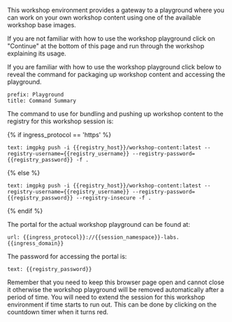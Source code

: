 This workshop environment provides a gateway to a playground where you can work on your own workshop content using one of the available workshop base images.

If you are not familiar with how to use the workshop playground click on "Continue" at the bottom of this page and run through the workshop explaining its usage.

If you are familiar with how to use the workshop playground click below to reveal the command for packaging up workshop content and accessing the playground.

```section:begin
prefix: Playground
title: Command Summary
```

The command to use for bundling and pushing up workshop content to the registry for this workshop session is:

{% if ingress_protocol == 'https' %}

```workshop:copy
text: imgpkg push -i {{registry_host}}/workshop-content:latest --registry-username={{registry_username}} --registry-password={{registry_password}} -f .
```
{% else %}

```workshop:copy
text: imgpkg push -i {{registry_host}}/workshop-content:latest --registry-username={{registry_username}} --registry-password={{registry_password}} --registry-insecure -f .
```

{% endif %}

The portal for the actual workshop playground can be found at:

```dashboard:open-url
url: {{ingress_protocol}}://{{session_namespace}}-labs.{{ingress_domain}}
```

The password for accessing the portal is:

```workshop:copy
text: {{registry_password}}
```

Remember that you need to keep this browser page open and cannot close it otherwise the workshop playground will be removed automatically after a period of time. You will need to extend the session for this workshop environment if time starts to run out. This can be done by clicking on the countdown timer when it turns red.

```section:end
```

